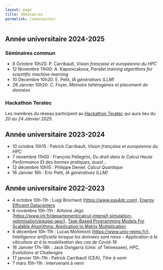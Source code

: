 ```yaml
---
layout: page
title: Séminaires
permalink: /seminaires/
---
```


## Année universitaire 2024-2025

### Séminaires commun

  -  8 Octobre  10h20: P. Carribault, _Vision française et européenne du HPC_
  - 12 Novembre 11h00: A. Kaponicakova, _Parallel training algorithms for scientific machine-learning_
  - 10 Décembre 10h20: E. Petit, _IA génératives (LLM)_
  - 28 Janvier  10h20: C. Foyer, _Mémoire hétérogènes et placement de données_

### Hackathon Teratec

Les membres du réseau participent au [Hackathon Teratec](https://teratec.eu/activites/Hackathon.html) qui aura lieu du _20 au 24 Janvier 2025_.

## Année universitaire 2023-2024

- 10 octobre  10h15 : Patrick Carribault, _Vision française et européenne du HPC_
-  7 novembre 11h00 : François Pellegrini, _Du droit dans le Calcul Haute Performance Et des bonnes pratiques, aussi..._
- 12 décembre 10h15 : Philippe Deniel; _Calcul Quantique_
- 16 Janvier 16h : Eric Petit, _IA génératives (LLM)_

## Année universitaire 2022-2023

- 4 octobre 10h-11h : Luigi Brochard (https://www.eas4dc.com), [Energy Efficient Datacenters](/doc/sem_EAS_041022.pdf)
- 8 novembre 10h-11h : Antoine Jégo (https://www.irit.fr/departement/calcul-intensif-simulation-optimisation/equipe-apo/), [Task-Based Programming Models For Scalable Algorithms: Application to Matrix Multiplication](/doc/sem_Jego_081122.pdf)
- 6 décembre 10h-11h : Lucas Mohimont (https://www.univ-reims.fr/), _Intelligence artificielle lorsque les données sont rares – Application à la viticulture et à la modélisation des cas de Covid-19_
- 16 Janvier 17h-18h : Jack Dongarra (Univ. of Tennessee), _HPC, Evolutions et Challenges_ 
- 17 janvier 10h-11h : Patrick Carribault (CEA), _Titre à venir_ 
- 7 mars 10h-11h : Intervenant à venir
